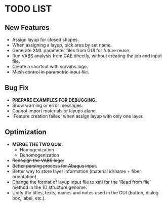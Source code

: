 # TODO LIST

## New Features
- Assign layup for closed shapes.
- When assigning a layup, pick area by set name.
- Generate XML parameter files from GUI for future reuse.
- Run VABS analysis from CAE directly, without creating the job and input file.
- Create a shortcut with sc/vabs logo.
- ~~Mesh control in parametric input file.~~

## Bug Fix
- **PREPARE EXAMPLES FOR DEBUGGING.**
- Show warning or error messages.
- Cannot import materials or layups alone.
- 'Feature creation failed' when assign layup with only one layer.

## Optimization
- **MERGE THE TWO GUIs.**
  - Homogenization
  - Dehomogenization
- ~~Redesign the VABS logo.~~
- ~~Better parsing process for Abaqus input.~~
- Better way to store layer information (material id/name + fiber orientation)
- Change the format of layup input file to xml for the 'Read from file' method in the 1D structure genome.
- Unify the titles, texts, names and notes used in the GUI (button, dialog box, label, etc.).

